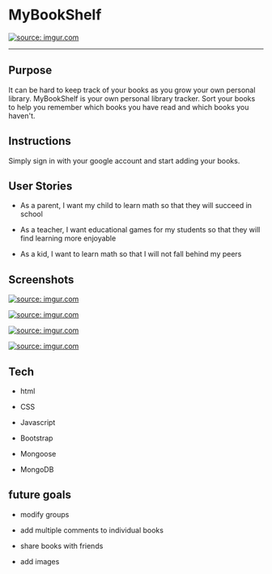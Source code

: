 # MyBookShelf

<a href="https://imgur.com/mwMDZb7"><img src="https://i.imgur.com/mwMDZb7.png" title="source: imgur.com" /></a>

---

## Purpose

It can be hard to keep track of your books as you grow your own personal library. MyBookShelf is your own personal library tracker. Sort your books to help you remember which books you have read and which books you haven't.


## Instructions

Simply sign in with your google account and start adding your books. 

## User Stories
* As a parent, I want my child to learn math so that they will succeed in school

* As a teacher, I want educational games for my students so that they will find learning more enjoyable

* As a kid, I want to learn math so that I will not fall behind my peers

## Screenshots
<a href="https://imgur.com/o35u8T2"><img src="https://i.imgur.com/o35u8T2.png" title="source: imgur.com" /></a>

<a href="https://imgur.com/5QcFcHf"><img src="https://i.imgur.com/5QcFcHf.png" title="source: imgur.com" /></a>

<a href="https://imgur.com/shfG3Wb"><img src="https://i.imgur.com/shfG3Wb.png" title="source: imgur.com" /></a>

<a href="https://imgur.com/FFdAPzX"><img src="https://i.imgur.com/FFdAPzX.png" title="source: imgur.com" /></a>

## Tech

* html

* CSS

* Javascript

* Bootstrap

* Mongoose

* MongoDB

## future goals

* modify groups

* add multiple comments to individual books

* share books with friends

* add images